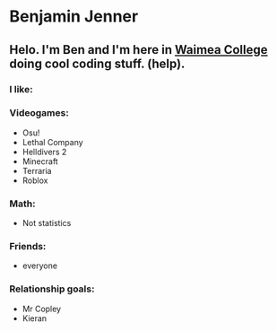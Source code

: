 # Benjamin Jenner

## Helo. I'm Ben and I'm here in [Waimea College](https://www.waimea.school.nz) doing cool coding stuff. (help).
### I like:
### Videogames:
- Osu!
- Lethal Company
- Helldivers 2
- Minecraft
- Terraria
- Roblox
### Math:
- Not statistics
### Friends:
- everyone
### Relationship goals:
- Mr Copley
- Kieran
  
